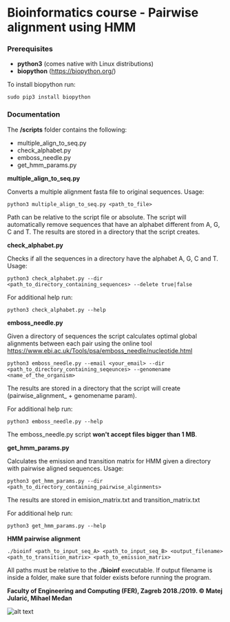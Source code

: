 # Bioinformatics course - Pairwise alignment using HMM

### Prerequisites

- **python3** (comes native with Linux distributions)
- **biopython** (https://biopython.org/)

To install biopython run:

```
sudo pip3 install biopython
```

### Documentation

The **/scripts** folder contains the following:  

- multiple_align_to_seq.py
- check_alphabet.py
- emboss_needle.py
- get_hmm_params.py


**multiple_align_to_seq.py**

Converts a multiple alignment fasta file to original sequences. Usage:

```
python3 multiple_align_to_seq.py <path_to_file>
```

Path can be relative to the script file or absolute.
The script will automatically remove sequences that have an alphabet different
from A, G, C and T. The results are stored in a directory that the script creates.


**check_alphabet.py**

Checks if all the sequences in a directory have the alphabet A, G, C and T. 
Usage:

```
python3 check_alphabet.py --dir <path_to_directory_containing_sequences> --delete true|false
```

For additional help run:

```
python3 check_alphabet.py --help
```

**emboss_needle.py**

Given a directory of sequences the script calculates optimal global alignments
between each pair using the online tool https://www.ebi.ac.uk/Tools/psa/emboss_needle/nucleotide.html

```
python3 emboss_needle.py --email <your_email> --dir <path_to_directory_containing_seqeunces> --genomename <name_of_the_organism>
```

The results are stored in a directory that the script will create (pairwise_alignment_ + genomename param).

For additional help run:
```
python3 emboss_needle.py --help
```

The emboss_needle.py script **won't accept files bigger than 1 MB**.


**get_hmm_params.py**

Calculates the emission and transition matrix for HMM given a directory with pairwise aligned sequences.
Usage:
```
python3 get_hmm_params.py --dir <path_to_directory_containing_pairwise_alginments>
```

The results are stored in emision_matrix.txt and transition_matrix.txt

For additional help run:
```
python3 get_hmm_params.py --help
```


**HMM pairwise alignment**

```
./bioinf <path_to_input_seq_A> <path_to_input_seq_B> <output_filename> <path_to_transition_matrix> <path_to_emission_matrix>
```

All paths must be relative to the **./bioinf** executable. If output filename is inside a folder, make sure that folder
exists before running the program.


**Faculty of Engineering and Computing (FER),  Zagreb 2018./2019. © Matej Jularić, Mihael Međan**

![alt text](https://upload.wikimedia.org/wikipedia/en/2/27/Fakultet_elektrotehnike_i_ra%C4%8Dunarstva%2C_Sveu%C4%8Dili%C5%A1te_u_Zagrebu_%28logo%29.jpg)